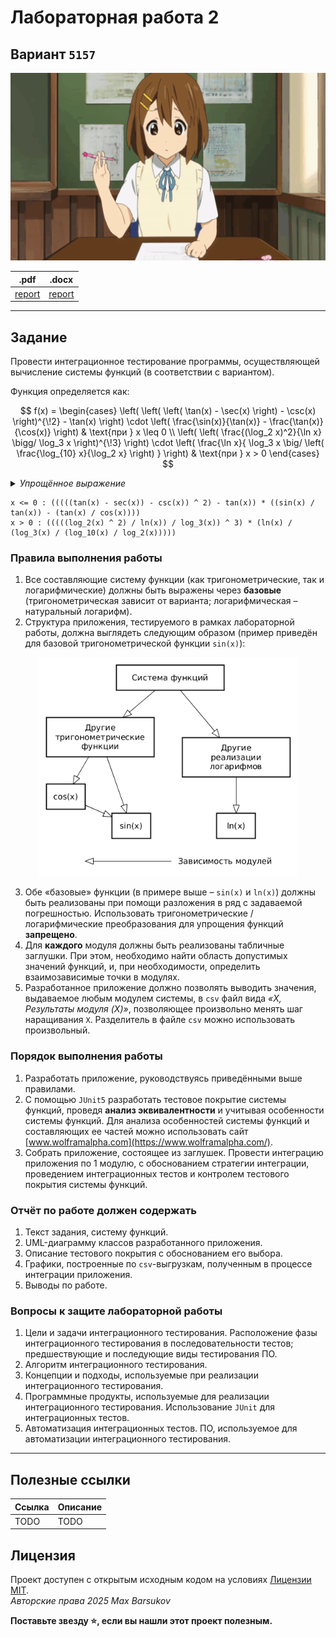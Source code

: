 # Лабораторная работа 2

## Вариант `5157`

<img alt="anime" src="./.resources/yui-hirasawa.gif" height="300">

|.pdf|.docx|
|-|-|
| [report](./docs/report.pdf) | [report](./docs/report.docx) |

---

## Задание

Провести интеграционное тестирование программы, осуществляющей вычисление системы функций (в соответствии с вариантом).

Функция определяется как:

$$
f(x) =
\begin{cases}
\left(
  \left(
    \left( \tan(x) - \sec(x) \right) - \csc(x)
  \right)^{\!2} - \tan(x)
\right)
\cdot
\left(
  \frac{\sin(x)}{\tan(x)} - \frac{\tan(x)}{\cos(x)}
\right)
& \text{при } x \leq 0
\\
\left(
  \left(
    \frac{(\log_2 x)^2}{\ln x} \bigg/ \log_3 x
  \right)^{\!3}
\right)
\cdot
\left(
  \frac{\ln x}{
    \log_3 x \big/ \left(
      \frac{\log_{10} x}{\log_2 x}
    \right)
  }
\right)
& \text{при } x > 0
\end{cases}
$$


<details>
  <summary><i>Упрощённое выражение</i></summary>

  $$
  f(x) =
  \begin{cases}
  \Bigl( \bigl( \tan x - \sec x - \csc x \bigr)^2 - \tan x \Bigr)
  \cdot
  \Bigl( \frac{\sin x}{\tan x} - \frac{\tan x}{\cos x} \Bigr)
  & \text{при } x \leq 0
  \\
  \left( \frac{(\log_2 x)^2}{\ln x \, \log_3 x} \right)^{\!3}
  \cdot
  \frac{\ln x \cdot \log_2 x}{\log_3 x \cdot \log_{10} x}
  & \text{при } x > 0
  \end{cases}
  $$
</details>

```text
x <= 0 : (((((tan(x) - sec(x)) - csc(x)) ^ 2) - tan(x)) * ((sin(x) / tan(x)) - (tan(x) / cos(x))))
x > 0 : (((((log_2(x) ^ 2) / ln(x)) / log_3(x)) ^ 3) * (ln(x) / (log_3(x) / (log_10(x) / log_2(x)))))
```

### Правила выполнения работы

1. Все составляющие систему функции (как тригонометрические, так и логарифмические) должны быть выражены через **базовые** (тригонометрическая зависит от варианта; логарифмическая – натуральный логарифм).
2. Структура приложения, тестируемого в рамках лабораторной работы, должна выглядеть следующим образом (пример приведён для базовой тригонометрической функции `sin(x)`):

<p align="center">
  <picture>
    <source
      srcset="./.resources/example-white.png"
      media="(prefers-color-scheme: dark)"
    />
    <source
      srcset="./.resources/example.png"
      media="(prefers-color-scheme: light), (prefers-color-scheme: no-preference)"
    />
    <img src="./.resources/example.png" alt="Пример для базовой тригонометрической функции sin(x))" height="350" />
  </picture>
</p>

3. Обе «базовые» функции (в примере выше – `sin(x)` и `ln(x)`) должны быть реализованы при помощи разложения в ряд с задаваемой погрешностью. Использовать тригонометрические / логарифмические преобразования для упрощения функций **запрещено**.
4. Для **каждого** модуля должны быть реализованы табличные заглушки. При этом, необходимо найти область допустимых значений функций, и, при необходимости, определить взаимозависимые точки в модулях.
5. Разработанное приложение должно позволять выводить значения, выдаваемое любым модулем системы, в `сsv` файл вида *«X, Результаты модуля (X)»*, позволяющее произвольно менять шаг наращивания `Х`. Разделитель в файле `csv` можно использовать произвольный.

### Порядок выполнения работы

1. Разработать приложение, руководствуясь приведёнными выше правилами.
2. С помощью `JUnit5` разработать тестовое покрытие системы функций, проведя **анализ эквивалентности** и учитывая особенности системы функций. Для анализа особенностей системы функций и составляющих ее частей можно использовать сайт [www.wolframalpha.com](https://www.wolframalpha.com/).
3. Собрать приложение, состоящее из заглушек. Провести интеграцию приложения по 1 модулю, с обоснованием стратегии интеграции, проведением интеграционных тестов и контролем тестового покрытия системы функций.

### Отчёт по работе должен содержать

1. Текст задания, систему функций.
2. UML-диаграмму классов разработанного приложения.
3. Описание тестового покрытия с обоснованием его выбора.
4. Графики, построенные по `csv`-выгрузкам, полученным в процессе интеграции приложения.
5. Выводы по работе.

### Вопросы к защите лабораторной работы

1. Цели и задачи интеграционного тестирования. Расположение фазы интеграционного тестирования в последовательности тестов; предшествующие и последующие виды тестирования ПО.
2. Алгоритм интеграционного тестирования.
3. Концепции и подходы, используемые при реализации интеграционного тестирования.
4. Программные продукты, используемые для реализации интеграционного тестирования. Использование `JUnit` для интеграционных тестов.
5. Автоматизация интеграционных тестов. ПО, используемое для автоматизации интеграционного тестирования.

---

## Полезные ссылки

| Ссылка | Описание |
|---|---|
| TODO | TODO |

## Лицензия <a name="license"></a>

Проект доступен с открытым исходным кодом на условиях [Лицензии MIT](https://opensource.org/licenses/MIT). \
*Авторские права 2025 Max Barsukov*

**Поставьте звезду :star:, если вы нашли этот проект полезным.**

